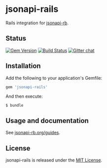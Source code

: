 # jsonapi-rails
Rails integration for [jsonapi-rb](http://jsonapi-rb.org).

## Status

[![Gem Version](https://badge.fury.io/rb/jsonapi-rails.svg)](https://badge.fury.io/rb/jsonapi-rails)
[![Build Status](https://secure.travis-ci.org/jsonapi-rb/jsonapi-rails.svg?branch=master)](http://travis-ci.org/jsonapi-rb/rails?branch=master)
[![Gitter chat](https://badges.gitter.im/gitterHQ/gitter.png)](https://gitter.im/jsonapi-rb/Lobby)

## Installation

Add the following to your application's Gemfile:
```ruby
gem 'jsonapi-rails'
```
And then execute:
```
$ bundle
```

## Usage and documentation

See [jsonapi-rb.org/guides](http://jsonapi-rb.org/guides).

## License

jsonapi-rails is released under the [MIT License](http://www.opensource.org/licenses/MIT).
